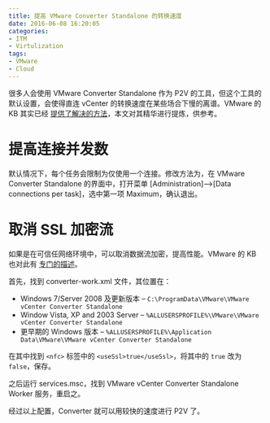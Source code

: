 ```yaml
---
title: 提高 VMware Converter Standalone 的转换速度
date: 2016-06-08 16:20:05
categories:
- ITM
- Virtulization
tags:
- VMware
- Cloud
---
```

很多人会使用 VMware Converter Standalone 作为 P2V 的工具，但这个工具的默认设置，会使得直连 vCenter 的转换速度在某些场合下慢的离谱。VMware 的 KB 其实已经 [提供了解决的方法](https://kb.vmware.com/selfservice/microsites/search.do?language=en_US&cmd=displayKC&externalId=2107851)，本文对其精华进行提炼，供参考。

<!-- more -->

# 提高连接并发数

默认情况下，每个任务会限制为仅使用一个连接。修改方法为，在 VMware Converter Standalone 的界面中，打开菜单 [Administration]–>[Data connections per task]，选中第一项 Maximum，确认退出。

# 取消 SSL 加密流

如果是在可信任网络环境中，可以取消数据流加密，提高性能。VMware 的 KB 也对此有 [专门的描述](https://kb.vmware.com/selfservice/search.do?cmd=displayKC&docType=kc&docTypeID=DT_KB_1_1&externalId=2020517)。

首先，找到 converter-work.xml 文件，其位置在：

* Windows 7/Server 2008 及更新版本 – `C:\ProgramData\VMware\VMware vCenter Converter Standalone`
* Window Vista, XP and 2003 Server – `%ALLUSERSPROFILE%\VMware\VMware vCenter Converter Standalone`
* 更早期的 Windows 版本 – `%ALLUSERSPROFILE%\Application Data\VMware\VMware vCenter Converter Standalone`

在其中找到 `<nfc>` 标签中的 `<useSsl>true</useSsl>`，将其中的 `true` 改为 `false`，保存。

之后运行 services.msc，找到 VMware vCenter Converter Standalone Worker 服务，重启之。

经过以上配置，Converter 就可以用较快的速度进行 P2V 了。